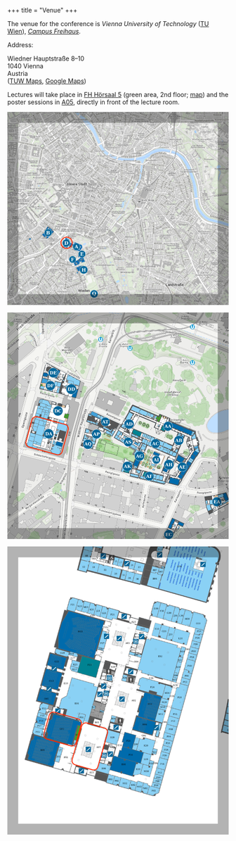+++
title = "Venue"
+++

The venue for the conference is _Vienna University of Technology_ ([TU
Wien](https://www.tuwien.at)), _[Campus
Freihaus](https://www.tuwien.at/tu-wien/campus/tu-univercity/standorte/freihaus)_.

Address:

Wiedner Hauptstraße 8–10<br/>
1040 Vienna<br/>
Austria<br/>
([TUW Maps](https://tuw-maps.tuwien.ac.at/?q=DA),
[Google Maps](https://www.google.com/maps/place/Technische+Universit%C3%A4t+Wien+Freihaus/@48.1991942,16.3653521,17z/data=!3m1!4b1!4m5!3m4!1s0x476d0783720e5715:0x7b740a3a07292ebc!8m2!3d48.1991942!4d16.3675408))

Lectures will take place in [FH Hörsaal
5](https://raumkatalog.tiss.tuwien.ac.at/room/17170)
(green area, 2nd floor; [map](https://tuw-maps.tuwien.ac.at/?q=DA02G15)) and the poster
sessions in [A05](https://tuw-maps.tuwien.ac.at/?q=DA02A05), directly
in front of the lecture room.

[![](/maps/city-level.png)](https://tuw-maps.tuwien.ac.at/?centerx=1823448.8011115745&centery=6140904.299310439&zlevel=14.779830932617186&floor=0)

[![](/maps/exterior.png)](https://tuw-maps.tuwien.ac.at/?centerx=1822052.767830225&centery=6140058.255297325&zlevel=17.33115804036458&floor=0)

[![](/maps/interior.png)](https://tuw-maps.tuwien.ac.at/?centerx=1821982.1892114487&centery=6140001.826285793&zlevel=19.705000000000002&floor=2)
